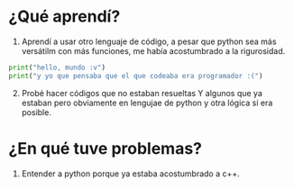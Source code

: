 # ¿Qué aprendí?

1. Aprendí a usar otro lenguaje de código, a pesar que python sea más versátilm con más funciones, me había acostumbrado a la rigurosidad.
```py
print("hello, mundo :v")
print("y yo que pensaba que el que codeaba era programador :(")
```
2. Probé hacer códigos que no estaban resueltas Y algunos que ya estaban pero obviamente en lengujae de python y otra lógica si era posible.

# ¿En qué tuve problemas?

1. Entender a python porque ya estaba acostumbrado a c++.
